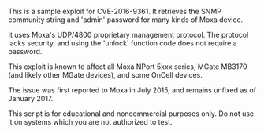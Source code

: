This is a sample exploit for CVE-2016-9361. It retrieves the SNMP community string and 'admin' password for many kinds of Moxa device.

It uses Moxa's UDP/4800 proprietary management protocol. The protocol lacks security, and using the 'unlock' function code does not require a password.

This exploit is known to affect all Moxa NPort 5xxx series, MGate MB3170 (and likely other MGate devices), and some OnCell devices.

The issue was first reported to Moxa in July 2015, and remains unfixed as of January 2017.

This script is for educational and noncommercial purposes only. Do not use it on systems which you are not authorized to test.

